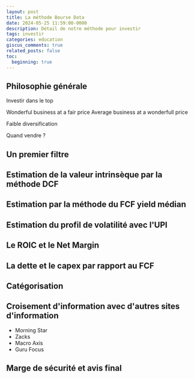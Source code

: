 ```yaml
---
layout: post
title: La méthode Bourse Data
date: 2024-05-25 11:59:00-0000
description: Détail de notre méthode pour investir
tags: investir
categories: education
giscus_comments: true
related_posts: false
toc:
  beginning: true
---
```


## Philosophie générale

Investir dans le top

Wonderful business at a fair price
Average business at a wonderfull price

Faible diversification

Quand vendre ?

## Un premier filtre

## Estimation de la valeur intrinsèque par la méthode DCF

## Estimation par la méthode du FCF yield médian

## Estimation du profil de volatilité avec l'UPI

## Le ROIC et le Net Margin

## La dette et le capex par rapport au FCF

## Catégorisation

## Croisement d'information avec d'autres sites d'information

- Morning Star
- Zacks
- Macro Axis
- Guru Focus

## Marge de sécurité et avis final
